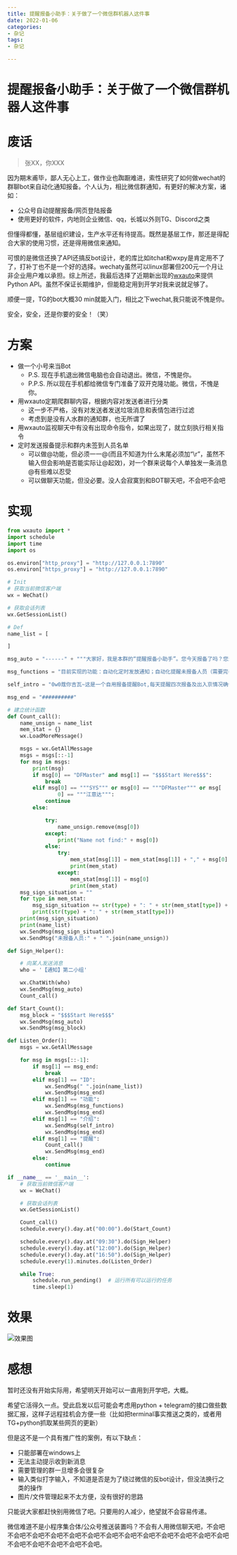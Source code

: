 ```yaml
---
title: 提醒报备小助手：关于做了一个微信群机器人这件事
date: 2022-01-06
categories:
- 杂记
tags:
- 杂记

---
```






# 提醒报备小助手：关于做了一个微信群机器人这件事

# 废话

> 张XX，你XXX
> 

因为期末甫毕，鄙人无心上工，做作业也踟蹰难进，索性研究了如何做wechat的群聊bot来自动化通知报备。个人认为，相比微信群通知，有更好的解决方案，诸如：

- 公众号自动提醒报备/网页登陆报备
- 使用更好的软件，内地则企业微信、qq，长城以外则TG、Discord之类

但懂得都懂，基层组织建设，生产水平还有待提高。既然是基层工作，那还是得配合大家的使用习惯，还是得用微信来通知。

可恨的是微信还换了API还搞反bot设计，老的库比如itchat和wxpy是肯定用不了了，打补丁也不是一个好的选择。wechaty虽然可以linux部署但200元一个月让非企业用户难以承担。综上所述，我最后选择了近期新出现的[wxauto]([https://github.com/cluic/wxauto](https://github.com/cluic/wxauto))来提供Python API。虽然不保证长期维护，但能稳定用到开学对我来说就足够了。

顺便一提，TG的bot大概30 min就能入门，相比之下wechat,我只能说不愧是你。

安全，安全，还是你要的安全！（笑）

# 方案

- 做一个小号来当Bot
    - P.S. 现在手机退出微信电脑也会自动退出。微信，不愧是你。
    - P.P.S. 所以现在手机都给微信专门准备了双开克隆功能。微信，不愧是你。
- 用wxauto定期爬群聊内容，根据内容对发送者进行分类
    - 这一步不严格，没有对发送者发送垃圾消息和表情包进行过滤
    - 考虑到是没有人水群的通知群，也无所谓了
- 用wxauto监视聊天中有没有出现命令指令，如果出现了，就立刻执行相关指令
- 定时发送报备提示和群内未签到人员名单
    - 可以做@功能，但必须一一@(而且不知道为什么末尾必须加“\r”，虽然不输入但会影响是否能实际让@起效)，对一个群来说每个人单独发一条消息@有些难以忍受
    - 可以做聊天功能，但没必要。没人会寂寞到和BOT聊天吧，不会吧不会吧

# 实现

```python
from wxauto import *
import schedule
import time
import os

os.environ["http_proxy"] = "http://127.0.0.1:7890"
os.environ["https_proxy"] = "http://127.0.0.1:7890"

# Init
# 获取当前微信客户端
wx = WeChat()

# 获取会话列表
wx.GetSessionList()

# Def
name_list = [

]

msg_auto = "------" + """大家好，我是本群的“提醒报备小助手”。您今天报备了吗？您汇报异动情况了吗?小助手提醒您：实验千万条，报备第一条；出门不报备，禁闭两行泪。""" + "------"

msg_functions = "目前实现的功能：自动化定时发放通知；自动化提醒未报备人员（需要完善）；功能查询；"

self_intro = "0w0蔻你吉瓦~这是一个自用报备提醒Bot,每天提醒四次报备及出入京情况确认，随开发者的心情迭代，并且可能会随着某一次的更新去世qaq"

msg_end = "##########"

# 建立统计函数
def Count_call():
    name_unsign = name_list
    mem_stat = {}
    wx.LoadMoreMessage()

    msgs = wx.GetAllMessage
    msgs = msgs[::-1]
    for msg in msgs:
        print(msg)
        if msg[0] == "DFMaster" and msg[1] == "$$$Start Here$$$":
            break
        elif msg[0] == """SYS""" or msg[0] == """DFMaster""" or msg[
                0] == """江意达""":
            continue
        else:

            try:
                name_unsign.remove(msg[0])
            except:
                print("Name not find:" + msg[0])
            else:
                try:
                    mem_stat[msg[1]] = mem_stat[msg[1]] + "," + msg[0]
                    print(mem_stat)
                except:
                    mem_stat[msg[1]] = msg[0]
                    print(mem_stat)
    msg_sign_situation = ""
    for type in mem_stat:
        msg_sign_situation += str(type) + ": " + str(mem_stat[type]) + ";;;"
        print(str(type) + ": " + str(mem_stat[type]))
    print(msg_sign_situation)
    print(name_list)
    wx.SendMsg(msg_sign_situation)
    wx.SendMsg("未报备人员:" + " ".join(name_unsign))

def Sign_Helper():

    # 向某人发送消息
    who = '【通知】第二小组'

    wx.ChatWith(who)
    wx.SendMsg(msg_auto)
    Count_call()

def Start_Count():
    msg_block = "$$$Start Here$$$"
    wx.SendMsg(msg_auto)
    wx.SendMsg(msg_block)

def Listen_Order():
    msgs = wx.GetAllMessage

    for msg in msgs[::-1]:
        if msg[1] == msg_end:
            break
        elif msg[1] == "ID":
            wx.SendMsg(" ".join(name_list))
            wx.SendMsg(msg_end)
        elif msg[1] == "功能":
            wx.SendMsg(msg_functions)
            wx.SendMsg(msg_end)
        elif msg[1] == "介绍":
            wx.SendMsg(self_intro)
            wx.SendMsg(msg_end)
        elif msg[1] == "提醒":
            Count_call()
            wx.SendMsg(msg_end)
        else:
            continue

if __name__ == '__main__':
    # 获取当前微信客户端
    wx = WeChat()

    # 获取会话列表
    wx.GetSessionList()

    Count_call()
    schedule.every().day.at("00:00").do(Start_Count)

    schedule.every().day.at("09:30").do(Sign_Helper)
    schedule.every().day.at("12:00").do(Sign_Helper)
    schedule.every().day.at("16:50").do(Sign_Helper)
    schedule.every(1).minutes.do(Listen_Order)

    while True:
        schedule.run_pending()  # 运行所有可以运行的任务
        time.sleep(1)
```

# 效果

![效果图](https://raw.githubusercontent.com/DF-Master/yidapicbed/main/202201062348261.jpg)

# 感想

暂时还没有开始实际用，希望明天开始可以一直用到开学吧，大概。

希望它活得久一点。受此启发以后可能会考虑用python + telegram的接口做些数据汇报，这样子远程挂机会方便一些（比如把terminal事实推送之类的，或者用TG+python抓取某些网页的更新）

但是这不是一个具有推广性的案例，有以下缺点：

- 只能部署在windows上
- 无法主动提示收到新消息
- 需要管理的群一旦增多会很复杂
- 输入类似打字输入，不知道是否是为了绕过微信的反bot设计，但没法换行之类的操作
- 图片/文件管理起来不太方便，没有很好的思路

只能说大家都赶快别用微信了吧。只要用的人减少，绝望就不会容易传递。

微信难道不是小程序集合体/公众号推送装置吗？不会有人用微信聊天吧，不会吧不会吧不会吧不会吧不会吧不会吧不会吧不会吧不会吧不会吧不会吧不会吧不会吧不会吧不会吧不会吧不会吧不会吧。